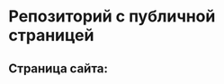# Репозиторий с публичной страницей 
## Страница сайта:
<!--Здесь будет ссылка на публичную страницу-->
